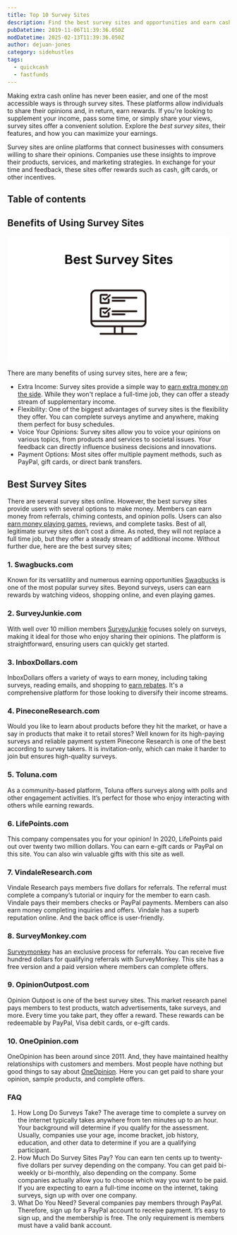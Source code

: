 ```yaml
---
title: Top 10 Survey Sites
description: Find the best survey sites and opportunities and earn cash, rewards, or gift cards. Get paid top dollar opinions completing questionnaires.
pubDatetime: 2019-11-06T11:39:36.050Z
modDatetime: 2025-02-13T11:39:36.050Z
author: dejuan-jones
category: sidehustles
tags:
  - quickcash
  - fastfunds
---
```


Making extra cash online has never been easier, and one of the most accessible ways is through survey sites. These platforms allow individuals to share their opinions and, in return, earn rewards. If you're looking to supplement your income, pass some time, or simply share your views, survey sites offer a convenient solution. Explore the _best survey sites_, their features, and how you can maximize your earnings.

Survey sites are online platforms that connect businesses with consumers willing to share their opinions. Companies use these insights to improve their products, services, and marketing strategies. In exchange for your time and feedback, these sites offer rewards such as cash, gift cards, or other incentives.

## Table of contents

## Benefits of Using Survey Sites

![The best survey sites for earning extra cash.](../../assets/images/survey-sites.png)

There are many benefits of using survey sites, here are a few;

- Extra Income: Survey sites provide a simple way to [earn extra money on the side](/blog/creative-side-hustles). While they won't replace a full-time job, they can offer a steady stream of supplementary income.
- Flexibility: One of the biggest advantages of survey sites is the flexibility they offer. You can complete surveys anytime and anywhere, making them perfect for busy schedules.
- Voice Your Opinions: Survey sites allow you to voice your opinions on various topics, from products and services to societal issues. Your feedback can directly influence business decisions and innovations.
- Payment Options: Most sites offer multiple payment methods, such as PayPal, gift cards, or direct bank transfers.

## Best Survey Sites

There are several survey sites online. However, the best survey sites provide users with several options to make money. Members can earn money from referrals, chiming contests, and opinion polls. Users can also [earn money playing games](/blog/play-games-for-cash), reviews, and complete tasks. Best of all, legitimate survey sites don’t cost a dime. As noted, they will not replace a full time job, but they offer a steady stream of additional income. Without further due, here are the best survey sites;

### 1. Swagbucks.com

Known for its versatility and numerous earning opportunities [Swagbucks](https://www.swagbucks.com) is one of the most popular survey sites. Beyond surveys, users can earn rewards by watching videos, shopping online, and even playing games.

### 2. SurveyJunkie.com

With well over 10 million members [SurveyJunkie](https://www.surveyjunkie.com) focuses solely on surveys, making it ideal for those who enjoy sharing their opinions. The platform is straightforward, ensuring users can quickly get started.

### 3. InboxDollars.com

InboxDollars offers a variety of ways to earn money, including taking surveys, reading emails, and shopping to [earn rebates](/blog/earn-cash-back). It's a comprehensive platform for those looking to diversify their income streams.

### 4. PineconeResearch.com

Would you like to learn about products before they hit the market, or have a say in products that make it to retail stores? Well known for its high-paying surveys and reliable payment system Pinecone Research is one of the best according to survey takers. It is invitation-only, which can make it harder to join but ensures high-quality surveys.

### 5. Toluna.com

As a community-based platform, Toluna offers surveys along with polls and other engagement activities. It’s perfect for those who enjoy interacting with others while earning rewards.

### 6. LifePoints.com

This company compensates you for your opinion! In 2020, LifePoints paid out over twenty two million dollars. You can earn e-gift cards or PayPal on this site. You can also win valuable gifts with this site as well.

### 7. VindaleResearch.com

Vindale Research pays members five dollars for referrals. The referral must complete a company’s tutorial or inquiry for the member to earn cash. Vindale pays their members checks or PayPal payments. Members can also earn money completing inquiries and offers. Vindale has a superb reputation online. And the back office is user-friendly.

### 8. SurveyMonkey.com

[Surveymonkey](https://www.surveymonkey.com) has an exclusive process for referrals. You can receive five hundred dollars for qualifying referrals with SurveyMonkey. This site has a free version and a paid version where members can complete offers.

### 9. OpinionOutpost.com

Opinion Outpost is one of the best survey sites. This market research panel pays members to test products, watch advertisements, take surveys, and more. Every time you take part, they offer a reward. These rewards can be redeemable by PayPal, Visa debit cards, or e-gift cards.

### 10. OneOpinion.com

OneOpinion has been around since 2011. And, they have maintained healthy relationships with customers and members. Most people have nothing but good things to say about [OneOpinion](https://www.oneopinion.com). Here you can get paid to share your opinion, sample products, and complete offers.

### FAQ

1. How Long Do Surveys Take? The average time to complete a survey on the internet typically takes anywhere from ten minutes up to an hour. Your background will determine if you qualify for the assessment. Usually, companies use your age, income bracket, job history, education, and other data to determine if you are a qualifying participant.
2. How Much Do Survey Sites Pay? You can earn ten cents up to twenty-five dollars per survey depending on the company. You can get paid bi-weekly or bi-monthly, also depending on the company. Some companies actually allow you to choose which way you want to be paid. If you are expecting to earn a full-time income on the internet, taking surveys, sign up with over one company.
3. What Do You Need? Several companies pay members through PayPal. Therefore, sign up for a PayPal account to receive payment. It’s easy to sign up, and the membership is free. The only requirement is members must have a valid bank account.
